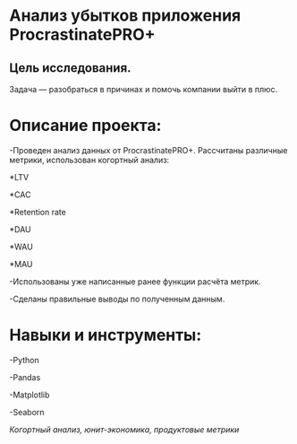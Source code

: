 # Анализ убытков приложения ProcrastinatePRO+

## Цель исследования.

Задача — разобраться в причинах и помочь компании выйти в плюс.

# Описание проекта:

-Проведен анализ данных от ProcrastinatePRO+.
Рассчитаны различные метрики, использован когортный анализ: 

*LTV
 
*CAC
 
*Retention rate
 
*DAU
 
*WAU

*MAU 

-Использованы уже написанные ранее функции расчёта метрик.

-Сделаны правильные выводы по полученным данным.

# Навыки и инструменты:
-Python

-Pandas

-Matplotlib

-Seaborn

*Когортный анализ, юнит-экономика, продуктовые метрики*